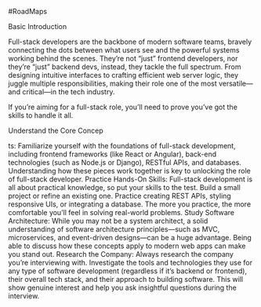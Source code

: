 #RoadMaps

Basic Introduction

Full-stack developers are the backbone of modern software teams, bravely connecting the dots between what users see and the powerful systems working behind the scenes. They’re not “just” frontend developers, nor they’re “just” backend devs, instead, they tackle the full spectrum. From designing intuitive interfaces to crafting efficient web server logic, they juggle multiple responsibilities, making their role one of the most versatile—and critical—in the tech industry.

If you’re aiming for a full-stack role, you’ll need to prove you’ve got the skills to handle it all.

Understand the Core Concep

ts: Familiarize yourself with the foundations of full-stack development, including frontend frameworks (like React or Angular), back-end technologies (such as Node.js or Django), RESTful APIs, and databases. Understanding how these pieces work together is key to unlocking the role of full-stack developer.
Practice Hands-On Skills: Full-stack development is all about practical knowledge, so put your skills to the test. Build a small project or refine an existing one. Practice creating REST APIs, styling responsive UIs, or integrating a database. The more you practice, the more comfortable you’ll feel in solving real-world problems.
Study Software Architecture: While you may not be a system architect, a solid understanding of software architecture principles—such as MVC, microservices, and event-driven designs—can be a huge advantage. Being able to discuss how these concepts apply to modern web apps can make you stand out.
Research the Company: Always research the company you’re interviewing with. Investigate the tools and technologies they use for any type of software development (regardless if it’s backend or frontend), their overall tech stack, and their approach to building software. This will show genuine interest and help you ask insightful questions during the interview.
